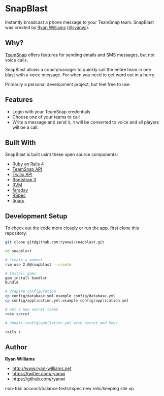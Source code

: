 # SnapBlast

Instantly broadcast a phone message to your TeamSnap team. SnapBlast was created
by <a href="http://www.ryan-williams.net">Ryan Williams</a>
(<a href="https://twitter.com/ryanwi">@ryanwi</a>).

## Why?

[TeamSnap](http://www.teamsnap.com/) offers features for sending emails and SMS
messages, but not voice calls.

SnapBlast allows a coach/manager to quickly call the entire team in one blast
with a voice message.  For when you need to get word out in a hurry.

Primarily a personal development project, but feel free to use.

## Features

- Login with your TeamSnap credentials
- Choose one of your teams to call
- Write a message and send it, it will be converted to voice and all players will be a call.

## Built With

SnapBlast is built usint these open source components:

- [Ruby on Rails 4](https://github.com/rails/rails)
- [TeamSnap API](https://api.teamsnap.com/v2/)
- [Twilio API](https://www.twilio.com/)
- [Bootstrap 3](http://getbootstrap.com/)
- [RVM](http://rvm.io/)
- [faraday](https://github.com/lostisland/faraday)
- [RSpec](https://github.com/rspec/rspec)
- [figaro](https://github.com/laserlemon/figaro)

## Development Setup

To check out the code more closely or run the app, first clone this repository:

```bash
git clone git@github.com:ryanwi/snapblast.git

cd snapblast

# Create a gemset
rvm use 2.0@snapblast --create

# Install gems
gem install bundler
bundle

# Prepare configuration
cp config/database.yml.example config/database.yml
cp config/application.yml.example config/application.yml

# Get a new secret token
rake secret

# Update config/appliation.yml with secret and keys

rails s
```

## Author

**Ryan Williams**

- <http://www.ryan-williams.net>
- <https://twitter.com/ryanwi>
- <https://github.com/ryanwi>



non-trial account/balance
tests/rspec
new relic/keeping site up
